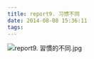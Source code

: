```yaml
---
title: report9. 习惯不同
date: 2014-08-08 15:36:11
tags:
---
```

![report9. 習慣的不同.jpg](https://i.loli.net/2018/03/23/5ab50f8e9fbca.jpg)
